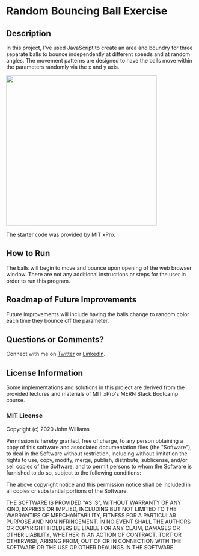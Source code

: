 # Random Bouncing Ball Exercise

## Description

In this project, I've used JavaScript to create an area and boundry for three separate balls to bounce independently at different speeds and at random angles. The movement patterns are designed to have the balls move within the parameters randomly via the x and y axis.

<img src="https://static1.squarespace.com/static/5b75fc7ea9e028d726dbaaa5/t/6243c4e4f000fa70cf7c056e/1648608484166/Balls+GitHub+Repo+Card+Template.png" width='400'/>

The starter code was provided by MIT xPro.

## How to Run

The balls will begin to move and bounce upon opening of the web browser window. There are not any additional instructions or steps for the user in order to run this program.

## Roadmap of Future Improvements

Future improvements will include having the balls change to random color each time they bounce off the parameter.

## Questions or Comments?

Connect with me on [Twitter](https://twitter.com/kristinedugan) or [LinkedIn](https://linkedin.com/in/kristinedugan).

## License Information

Some implementations and solutions in this project are derived from the provided lectures and materials of MIT xPro's MERN Stack Bootcamp course.

### MIT License

Copyright (c) 2020 John Williams

Permission is hereby granted, free of charge, to any person obtaining a copy of this software and associated documentation files (the "Software"), to deal in the Software without restriction, including without limitation the rights to use, copy, modify, merge, publish, distribute, sublicense, and/or sell copies of the Software, and to permit persons to whom the Software is furnished to do so, subject to the following conditions:

The above copyright notice and this permission notice shall be included in all copies or substantial portions of the Software.

THE SOFTWARE IS PROVIDED "AS IS", WITHOUT WARRANTY OF ANY KIND, EXPRESS OR IMPLIED, INCLUDING BUT NOT LIMITED TO THE WARRANTIES OF MERCHANTABILITY, FITNESS FOR A PARTICULAR PURPOSE AND NONINFRINGEMENT. IN NO EVENT SHALL THE AUTHORS OR COPYRIGHT HOLDERS BE LIABLE FOR ANY CLAIM, DAMAGES OR OTHER LIABILITY, WHETHER IN AN ACTION OF CONTRACT, TORT OR OTHERWISE, ARISING FROM, OUT OF OR IN CONNECTION WITH THE SOFTWARE OR THE USE OR OTHER DEALINGS IN THE SOFTWARE.
